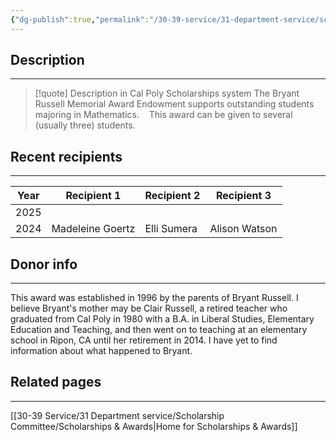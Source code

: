 ```yaml
---
{"dg-publish":true,"permalink":"/30-39-service/31-department-service/scholarship-committee/01-awards/bryant-russell-memorial/","updated":"2025-05-23T08:39:01-07:00"}
---
```


## Description
---
> [!quote] Description in Cal Poly Scholarships system
> The Bryant Russell Memorial Award Endowment supports outstanding students majoring in Mathematics.
 
 This award can be given to several (usually three) students.

## Recent recipients
---

| Year | Recipient 1      | Recipient 2 | Recipient 3   |
| ---- | ---------------- | ----------- | ------------- |
| 2025 |                  |             |               |
| 2024 | Madeleine Goertz | Elli Sumera | Alison Watson |

## Donor info
---

This award was established in 1996 by the parents of Bryant Russell. I believe Bryant's mother may be Clair Russell, a retired teacher who graduated from Cal Poly in 1980 with a B.A. in Liberal Studies, Elementary Education and Teaching, and then went on to teaching at an elementary school in Ripon, CA until her retirement in 2014. I have yet to find information about what happened to Bryant.

## Related pages
---

[[30-39 Service/31 Department service/Scholarship Committee/Scholarships & Awards\|Home for Scholarships & Awards]]